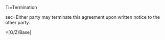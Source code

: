 Ti=Termination

sec=Either party may <span class="highlight">terminate</span> this agreement upon written notice to the other party.

=[G/Z/Base]